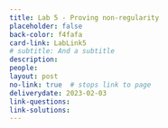 ```yaml
---
title: Lab 5 - Proving non-regularity
placeholder: false
back-color: f4fafa
card-link: LabLink5
# subtitle: And a subtitle
description:
people:
layout: post
no-link: true  # stops link to page 
deliverydate: 2023-02-03
link-questions:
link-solutions:
---
```










